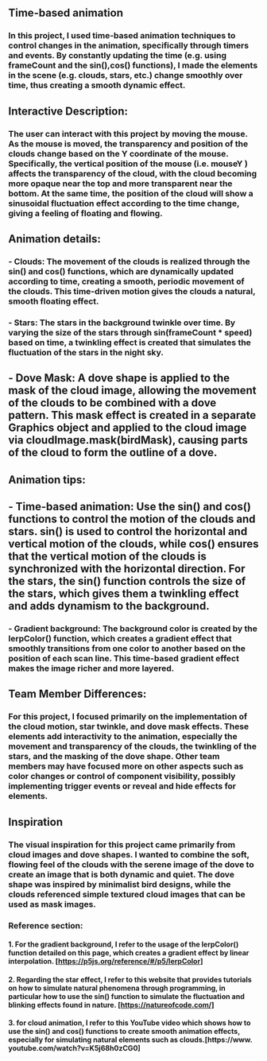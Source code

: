 ## Time-based animation
### In this project, I used time-based animation techniques to control changes in the animation, specifically through timers and events. By constantly updating the time (e.g. using frameCount and the sin(),cos() functions), I made the elements in the scene (e.g. clouds, stars, etc.) change smoothly over time, thus creating a smooth dynamic effect.

## Interactive Description:
### The user can interact with this project by moving the mouse. As the mouse is moved, the transparency and position of the clouds change based on the Y coordinate of the mouse. Specifically, the vertical position of the mouse (i.e. mouseY ) affects the transparency of the cloud, with the cloud becoming more opaque near the top and more transparent near the bottom. At the same time, the position of the cloud will show a sinusoidal fluctuation effect according to the time change, giving a feeling of floating and flowing.

## Animation details:
### - Clouds: The movement of the clouds is realized through the sin() and cos() functions, which are dynamically updated according to time, creating a smooth, periodic movement of the clouds. This time-driven motion gives the clouds a natural, smooth floating effect.
### - Stars: The stars in the background twinkle over time. By varying the size of the stars through sin(frameCount * speed) based on time, a twinkling effect is created that simulates the fluctuation of the stars in the night sky.
## - Dove Mask: A dove shape is applied to the mask of the cloud image, allowing the movement of the clouds to be combined with a dove pattern. This mask effect is created in a separate Graphics object and applied to the cloud image via cloudImage.mask(birdMask), causing parts of the cloud to form the outline of a dove.

## Animation tips:
## - Time-based animation: Use the sin() and cos() functions to control the motion of the clouds and stars. sin() is used to control the horizontal and vertical motion of the clouds, while cos() ensures that the vertical motion of the clouds is synchronized with the horizontal direction. For the stars, the sin() function controls the size of the stars, which gives them a twinkling effect and adds dynamism to the background.

### - Gradient background: The background color is created by the lerpColor() function, which creates a gradient effect that smoothly transitions from one color to another based on the position of each scan line. This time-based gradient effect makes the image richer and more layered.

## Team Member Differences:
### For this project, I focused primarily on the implementation of the cloud motion, star twinkle, and dove mask effects. These elements add interactivity to the animation, especially the movement and transparency of the clouds, the twinkling of the stars, and the masking of the dove shape. Other team members may have focused more on other aspects such as color changes or control of component visibility, possibly implementing trigger events or reveal and hide effects for elements.

## Inspiration
### The visual inspiration for this project came primarily from cloud images and dove shapes. I wanted to combine the soft, flowing feel of the clouds with the serene image of the dove to create an image that is both dynamic and quiet. The dove shape was inspired by minimalist bird designs, while the clouds referenced simple textured cloud images that can be used as mask images.

### Reference section:
#### 1. For the gradient background, I refer to the usage of the lerpColor() function detailed on this page, which creates a gradient effect by linear interpolation. [https://p5js.org/reference/#/p5/lerpColor]
#### 2. Regarding the star effect, I refer to this website that provides tutorials on how to simulate natural phenomena through programming, in particular how to use the sin() function to simulate the fluctuation and blinking effects found in nature. [https://natureofcode.com/]
#### 3. for cloud animation, I refer to this YouTube video which shows how to use the sin() and cos() functions to create smooth animation effects, especially for simulating natural elements such as clouds.[https://www. youtube.com/watch?v=K5j68h0zCG0]
